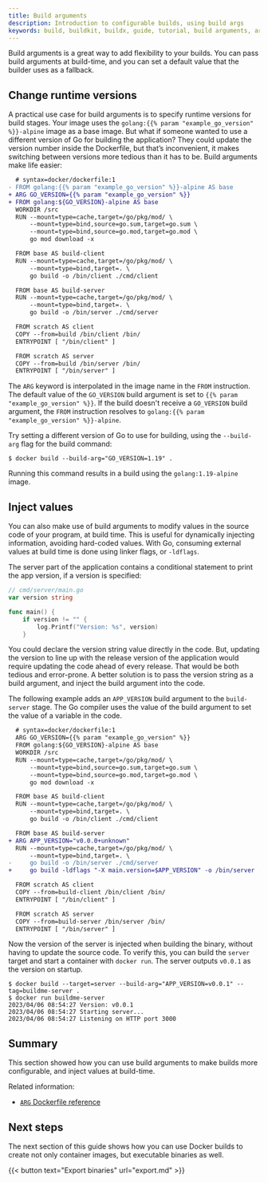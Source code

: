 ```yaml
---
title: Build arguments
description: Introduction to configurable builds, using build args
keywords: build, buildkit, buildx, guide, tutorial, build arguments, arg
---
```


Build arguments is a great way to add flexibility to your builds. You can pass
build arguments at build-time, and you can set a default value that the builder
uses as a fallback.

## Change runtime versions

A practical use case for build arguments is to specify runtime versions for
build stages. Your image uses the `golang:{{% param "example_go_version" %}}-alpine`
image as a base image.
But what if someone wanted to use a different version of Go for building the
application? They could update the version number inside the Dockerfile, but
that’s inconvenient, it makes switching between versions more tedious than it
has to be. Build arguments make life easier:

```diff
  # syntax=docker/dockerfile:1
- FROM golang:{{% param "example_go_version" %}}-alpine AS base
+ ARG GO_VERSION={{% param "example_go_version" %}}
+ FROM golang:${GO_VERSION}-alpine AS base
  WORKDIR /src
  RUN --mount=type=cache,target=/go/pkg/mod/ \
      --mount=type=bind,source=go.sum,target=go.sum \
      --mount=type=bind,source=go.mod,target=go.mod \
      go mod download -x

  FROM base AS build-client
  RUN --mount=type=cache,target=/go/pkg/mod/ \
      --mount=type=bind,target=. \
      go build -o /bin/client ./cmd/client

  FROM base AS build-server
  RUN --mount=type=cache,target=/go/pkg/mod/ \
      --mount=type=bind,target=. \
      go build -o /bin/server ./cmd/server

  FROM scratch AS client
  COPY --from=build /bin/client /bin/
  ENTRYPOINT [ "/bin/client" ]

  FROM scratch AS server
  COPY --from=build /bin/server /bin/
  ENTRYPOINT [ "/bin/server" ]
```

The `ARG` keyword is interpolated in the image name in the `FROM` instruction.
The default value of the `GO_VERSION` build argument is set to `{{% param "example_go_version" %}}`.
If the build doesn't receive a `GO_VERSION` build argument, the `FROM` instruction
resolves to `golang:{{% param "example_go_version" %}}-alpine`.

Try setting a different version of Go to use for building, using the
`--build-arg` flag for the build command:

```console
$ docker build --build-arg="GO_VERSION=1.19" .
```

Running this command results in a build using the `golang:1.19-alpine` image.

## Inject values

You can also make use of build arguments to modify values in the source code of
your program, at build time. This is useful for dynamically injecting
information, avoiding hard-coded values. With Go, consuming external values at
build time is done using linker flags, or `-ldflags`.

The server part of the application contains a conditional statement to print the
app version, if a version is specified:

```go
// cmd/server/main.go
var version string

func main() {
	if version != "" {
		log.Printf("Version: %s", version)
	}
```

You could declare the version string value directly in the code. But, updating
the version to line up with the release version of the application would require
updating the code ahead of every release. That would be both tedious and
error-prone. A better solution is to pass the version string as a build
argument, and inject the build argument into the code.

The following example adds an `APP_VERSION` build argument to the `build-server`
stage. The Go compiler uses the value of the build argument to set the value of
a variable in the code.

```diff
  # syntax=docker/dockerfile:1
  ARG GO_VERSION={{% param "example_go_version" %}}
  FROM golang:${GO_VERSION}-alpine AS base
  WORKDIR /src
  RUN --mount=type=cache,target=/go/pkg/mod/ \
      --mount=type=bind,source=go.sum,target=go.sum \
      --mount=type=bind,source=go.mod,target=go.mod \
      go mod download -x

  FROM base AS build-client
  RUN --mount=type=cache,target=/go/pkg/mod/ \
      --mount=type=bind,target=. \
      go build -o /bin/client ./cmd/client

  FROM base AS build-server
+ ARG APP_VERSION="v0.0.0+unknown"
  RUN --mount=type=cache,target=/go/pkg/mod/ \
      --mount=type=bind,target=. \
-     go build -o /bin/server ./cmd/server
+     go build -ldflags "-X main.version=$APP_VERSION" -o /bin/server ./cmd/server

  FROM scratch AS client
  COPY --from=build-client /bin/client /bin/
  ENTRYPOINT [ "/bin/client" ]

  FROM scratch AS server
  COPY --from=build-server /bin/server /bin/
  ENTRYPOINT [ "/bin/server" ]
```

Now the version of the server is injected when building the binary, without having to update
the source code. To verify this, you can build the `server` target and start a
container with `docker run`. The server outputs `v0.0.1` as the version on
startup.

```console
$ docker build --target=server --build-arg="APP_VERSION=v0.0.1" --tag=buildme-server .
$ docker run buildme-server
2023/04/06 08:54:27 Version: v0.0.1
2023/04/06 08:54:27 Starting server...
2023/04/06 08:54:27 Listening on HTTP port 3000
```

## Summary

This section showed how you can use build arguments to make builds more
configurable, and inject values at build-time.

Related information:

- [`ARG` Dockerfile reference](../../engine/reference/builder.md#arg)

## Next steps

The next section of this guide shows how you can use Docker builds to create not
only container images, but executable binaries as well.

{{< button text="Export binaries" url="export.md" >}}
